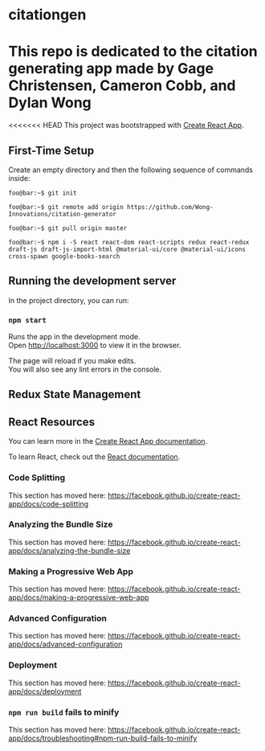 # citationgen
This repo is dedicated to the citation generating app made by Gage Christensen, Cameron Cobb, and Dylan Wong
=======
<<<<<<< HEAD
This project was bootstrapped with [Create React App](https://github.com/facebook/create-react-app).

## First-Time Setup

Create an empty directory and then the following sequence of commands inside:

```console
foo@bar:~$ git init

foo@bar:~$ git remote add origin https://github.com/Wong-Innovations/citation-generator

foo@bar:~$ git pull origin master

foo@bar:~$ npm i -S react react-dom react-scripts redux react-redux draft-js draft-js-import-html @material-ui/core @material-ui/icons cross-spawn google-books-search
```

## Running the development server

In the project directory, you can run:

### `npm start`

Runs the app in the development mode.<br>
Open [http://localhost:3000](http://localhost:3000) to view it in the browser.

The page will reload if you make edits.<br>
You will also see any lint errors in the console.

## Redux State Management



## React Resources

You can learn more in the [Create React App documentation](https://facebook.github.io/create-react-app/docs/getting-started).

To learn React, check out the [React documentation](https://reactjs.org/).

### Code Splitting

This section has moved here: https://facebook.github.io/create-react-app/docs/code-splitting

### Analyzing the Bundle Size

This section has moved here: https://facebook.github.io/create-react-app/docs/analyzing-the-bundle-size

### Making a Progressive Web App

This section has moved here: https://facebook.github.io/create-react-app/docs/making-a-progressive-web-app

### Advanced Configuration

This section has moved here: https://facebook.github.io/create-react-app/docs/advanced-configuration

### Deployment

This section has moved here: https://facebook.github.io/create-react-app/docs/deployment

### `npm run build` fails to minify

This section has moved here: https://facebook.github.io/create-react-app/docs/troubleshooting#npm-run-build-fails-to-minify
